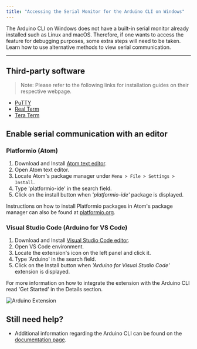 ```yaml
---
title: "Accessing the Serial Monitor for the Arduino CLI on Windows"
---
```


The Arduino CLI on Windows does not have a built-in serial monitor already installed such as Linux and macOS. Therefore, if one wants to access the feature for debugging purposes, some extra steps will need to be taken. Learn how to use alternative methods to view serial communication.

---

## Third-party software

> Note: Please refer to the following links for installation guides on their respective webpage.

* [PuTTY](https://www.chiark.greenend.org.uk/~sgtatham/putty/)
* [Real Term](https://realterm.sourceforge.io/)
* [Tera Term](https://osdn.net/projects/ttssh2/releases/)

## Enable serial communication with an editor

### Platformio (Atom)

1. Download and Install [Atom text editor](https://atom.io/).
2. Open Atom text editor.
3. Locate Atom's package manager under `Menu > File > Settings > Install`.
4. Type 'platformio-ide' in the search field.
5. Click on the install button when _'platformio-ide'_ package is displayed.

Instructions on how to install Platformio packages in Atom's package manager can also be found at [platformio.org](https://platformio.org/install/ide?install=atom).

### Visual Studio Code (Arduino for VS Code)

1. Download and Install [Visual Studio Code editor](https://code.visualstudio.com/docs/?dv=win).
2. Open VS Code environment.
3. Locate the extension's icon on the left panel and click it.
4. Type 'Arduino' in the search field.
5. Click on the Install button when _'Arduino for Visual Studio Code'_ extension is displayed.

For more information on how to integrate the extension with the Arduino CLI read 'Get Started' in the Details section.

![Arduino Extension](img/ArduinoExtension.jpg)

## Still need help?

* Additional information regarding the Arduino CLI can be found on the [documentation page](https://arduino.github.io/arduino-cli/0.19/).
